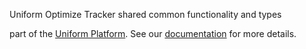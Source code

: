 Uniform Optimize Tracker shared common functionality and types

part of the [Uniform Platform](https://uniform.app). See our [documentation](https://docs.uniform.app) for more details.
